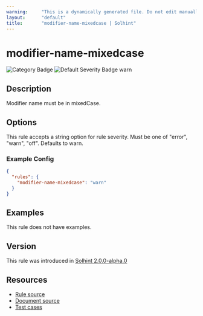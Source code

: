 ```yaml
---
warning:     "This is a dynamically generated file. Do not edit manually."
layout:      "default"
title:       "modifier-name-mixedcase | Solhint"
---
```


# modifier-name-mixedcase
![Category Badge](https://img.shields.io/badge/-Style%20Guide%20Rules-informational)
![Default Severity Badge warn](https://img.shields.io/badge/Default%20Severity-warn-yellow)

## Description
Modifier name must be in mixedCase.

## Options
This rule accepts a string option for rule severity. Must be one of "error", "warn", "off". Defaults to warn.

### Example Config
```json
{
  "rules": {
    "modifier-name-mixedcase": "warn"
  }
}
```


## Examples
This rule does not have examples.

## Version
This rule was introduced in [Solhint 2.0.0-alpha.0](https://github.com/protofire/solhint/blob/v2.0.0-alpha.0)

## Resources
- [Rule source](https://github.com/protofire/solhint/blob/master/lib/rules/naming/modifier-name-mixedcase.js)
- [Document source](https://github.com/protofire/solhint/blob/master/docs/rules/naming/modifier-name-mixedcase.md)
- [Test cases](https://github.com/protofire/solhint/blob/master/test/rules/naming/modifier-name-mixedcase.js)
